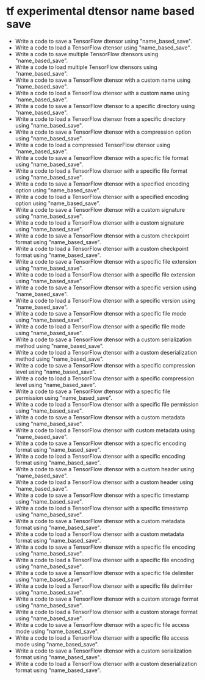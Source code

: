 # tf experimental dtensor name based save

- Write a code to save a TensorFlow dtensor using "name_based_save".
- Write a code to load a TensorFlow dtensor using "name_based_save".
- Write a code to save multiple TensorFlow dtensors using "name_based_save".
- Write a code to load multiple TensorFlow dtensors using "name_based_save".
- Write a code to save a TensorFlow dtensor with a custom name using "name_based_save".
- Write a code to load a TensorFlow dtensor with a custom name using "name_based_save".
- Write a code to save a TensorFlow dtensor to a specific directory using "name_based_save".
- Write a code to load a TensorFlow dtensor from a specific directory using "name_based_save".
- Write a code to save a TensorFlow dtensor with a compression option using "name_based_save".
- Write a code to load a compressed TensorFlow dtensor using "name_based_save".
- Write a code to save a TensorFlow dtensor with a specific file format using "name_based_save".
- Write a code to load a TensorFlow dtensor with a specific file format using "name_based_save".
- Write a code to save a TensorFlow dtensor with a specified encoding option using "name_based_save".
- Write a code to load a TensorFlow dtensor with a specified encoding option using "name_based_save".
- Write a code to save a TensorFlow dtensor with a custom signature using "name_based_save".
- Write a code to load a TensorFlow dtensor with a custom signature using "name_based_save".
- Write a code to save a TensorFlow dtensor with a custom checkpoint format using "name_based_save".
- Write a code to load a TensorFlow dtensor with a custom checkpoint format using "name_based_save".
- Write a code to save a TensorFlow dtensor with a specific file extension using "name_based_save".
- Write a code to load a TensorFlow dtensor with a specific file extension using "name_based_save".
- Write a code to save a TensorFlow dtensor with a specific version using "name_based_save".
- Write a code to load a TensorFlow dtensor with a specific version using "name_based_save".
- Write a code to save a TensorFlow dtensor with a specific file mode using "name_based_save".
- Write a code to load a TensorFlow dtensor with a specific file mode using "name_based_save".
- Write a code to save a TensorFlow dtensor with a custom serialization method using "name_based_save".
- Write a code to load a TensorFlow dtensor with a custom deserialization method using "name_based_save".
- Write a code to save a TensorFlow dtensor with a specific compression level using "name_based_save".
- Write a code to load a TensorFlow dtensor with a specific compression level using "name_based_save".
- Write a code to save a TensorFlow dtensor with a specific file permission using "name_based_save".
- Write a code to load a TensorFlow dtensor with a specific file permission using "name_based_save".
- Write a code to save a TensorFlow dtensor with a custom metadata using "name_based_save".
- Write a code to load a TensorFlow dtensor with custom metadata using "name_based_save".
- Write a code to save a TensorFlow dtensor with a specific encoding format using "name_based_save".
- Write a code to load a TensorFlow dtensor with a specific encoding format using "name_based_save".
- Write a code to save a TensorFlow dtensor with a custom header using "name_based_save".
- Write a code to load a TensorFlow dtensor with a custom header using "name_based_save".
- Write a code to save a TensorFlow dtensor with a specific timestamp using "name_based_save".
- Write a code to load a TensorFlow dtensor with a specific timestamp using "name_based_save".
- Write a code to save a TensorFlow dtensor with a custom metadata format using "name_based_save".
- Write a code to load a TensorFlow dtensor with a custom metadata format using "name_based_save".
- Write a code to save a TensorFlow dtensor with a specific file encoding using "name_based_save".
- Write a code to load a TensorFlow dtensor with a specific file encoding using "name_based_save".
- Write a code to save a TensorFlow dtensor with a specific file delimiter using "name_based_save".
- Write a code to load a TensorFlow dtensor with a specific file delimiter using "name_based_save".
- Write a code to save a TensorFlow dtensor with a custom storage format using "name_based_save".
- Write a code to load a TensorFlow dtensor with a custom storage format using "name_based_save".
- Write a code to save a TensorFlow dtensor with a specific file access mode using "name_based_save".
- Write a code to load a TensorFlow dtensor with a specific file access mode using "name_based_save".
- Write a code to save a TensorFlow dtensor with a custom serialization format using "name_based_save".
- Write a code to load a TensorFlow dtensor with a custom deserialization format using "name_based_save".